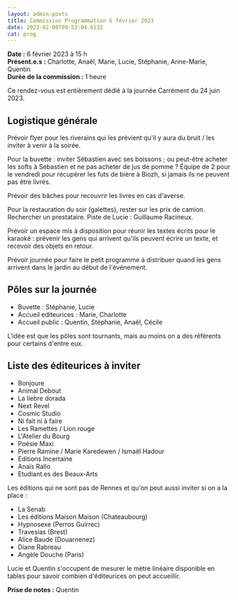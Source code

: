 ```yaml
---
layout: admin-posts
title: Commission Programmation 6 février 2023
date: 2023-02-08T09:53:04.613Z
cat: prog
---
```

**Date :** 6 février 2023 à 15 h\
**Présent.e.s :** Charlotte, Anaël, Marie, Lucie, Stéphanie, Anne-Marie, Quentin\
**Durée de la commission :** 1 heure

Ce rendez-vous est entièrement dédié à la journée Carrément du 24 juin 2023.

## Logistique générale

Prévoir flyer pour les riverains qui les prévient qu'il y aura du bruit / les inviter à venir à la soirée. 

Pour la buvette : inviter Sébastien avec ses boissons ; ou peut-être acheter les softs à Sébastien et ne pas acheter de jus de pomme ? Équipe de 2 pour le vendredi pour récupérer les futs de bière à Biozh, si jamais ils ne peuvent pas être livrés.

Prévoir des bâches pour recouvrir les livres en cas d'averse.

Pour la restauration du soir (galettes), rester sur les prix de camion. Rechercher un prestataire. Piste de Lucie : Guillaume Racineux. 

Prévoir un espace mis à disposition pour réunir les textes écrits pour le karaoké : prévenir les gens qui arrivent qu'ils peuvent écrire un texte, et recevoir des objets en retour.

Prévoir journée pour faire le petit programme à distribuer quand les gens arrivent dans le jardin au début de l'événement.

## Pôles sur la journée

- Buvette : Stéphanie, Lucie
- Accueil editeurices : Marie, Charlotte
- Accueil public : Quentin, Stéphanie, Anaël, Cécile

L'idée est que les pôles sont tournants, mais au moins on a des référents pour certains d'entre eux.

## Liste des éditeurices à inviter

- Bonjoure
- Animal Debout
- La liebre dorada
- Next Revel
- Cosmic Studio
- Ni fait ni à faire
- Les Ramettes / Lion rouge
- L'Atelier du Bourg
- Poésie Maxi
- Pierre Ramine / Marie Karedewen / Ismaël Hadour
- Editions Incertaine
- Anaïs Rallo
- Etudiant.es des Beaux-Arts

Les éditions qui ne sont pas de Rennes et qu'on peut aussi inviter si on a la place :

- La Senab
- Les éditions Maison Maison (Chateaubourg)
- Hypnosexe (Perros Guirrec)
- Travesias (Brest)
- Alice Baude (Douarnenez)
- Diane Rabreau
- Angèle Douche (Paris)

Lucie et Quentin s'occupent de mesurer le mètre linéaire disponible en tables pour savoir combien d'éditeurices on peut accueillir. 

**Prise de notes :** Quentin

